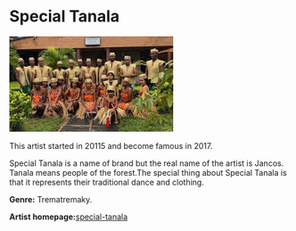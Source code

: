 # Special Tanala

![A group of special-tanala](special-tanala.jpg)



This artist started in 20115 and become famous in 2017.

Special Tanala is a name of brand but the real name of the artist is Jancos. Tanala means people of the forest.The special thing about Special Tanala is that it represents their traditional dance and clothing.


**Genre:** Trematremaky.


**Artist homepage:**[special-tanala](https://www.special-tanala.google.com)

